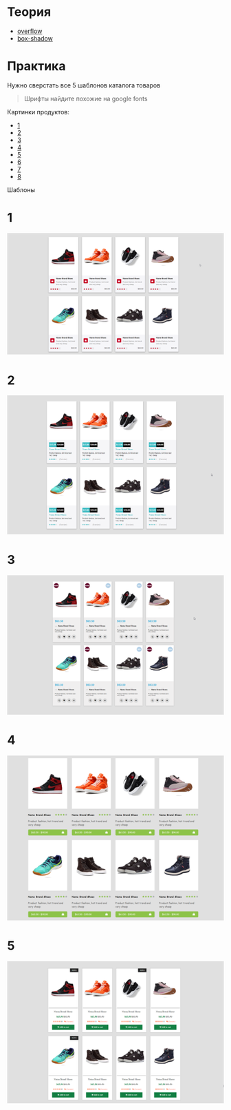 # Теория

- [overflow](https://doka.guide/css/overflow/)
- [box-shadow](https://doka.guide/css/box-shadow/)

# Практика

Нужно сверстать все 5 шаблонов каталога товаров

> Шрифты найдите похожие на google fonts

Картинки продуктов:

- [1](./img/shoes/1.png)
- [2](./img/shoes/2.png)
- [3](./img/shoes/3.png)
- [4](./img/shoes/4.png)
- [5](./img/shoes/5.png)
- [6](./img/shoes/6.png)
- [7](./img/shoes/7.png)
- [8](./img/shoes/8.png)

Шаблоны

# 1

![1](./img/flex1.png)

# 2

![1](./img/flex2.png)

# 3

![1](./img/flex3.png)

# 4

![1](./img/flex4.png)

# 5

![1](./img/flex5.png)
